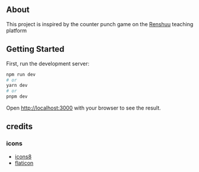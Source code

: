 ## About

This project is inspired by the counter punch game on the [Renshuu](https://www.renshuu.org/) teaching platform

## Getting Started

First, run the development server:

```bash
npm run dev
# or
yarn dev
# or
pnpm dev
```

Open [http://localhost:3000](http://localhost:3000) with your browser to see the result.

## credits

### icons
- [icons8](https://icons8.com/)
- [flaticon](https://www.flaticon.com/)